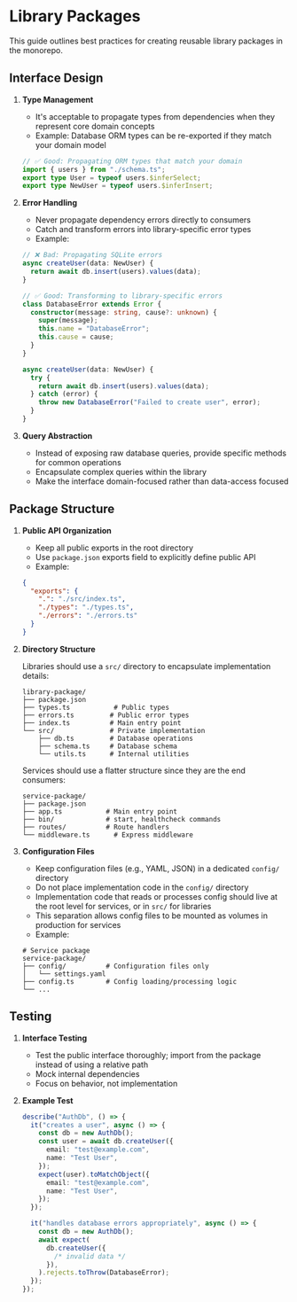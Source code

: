 # Library Packages

This guide outlines best practices for creating reusable library packages in the monorepo.

## Interface Design

1. **Type Management**

   - It's acceptable to propagate types from dependencies when they represent core domain concepts
   - Example: Database ORM types can be re-exported if they match your domain model

   ```typescript
   // ✅ Good: Propagating ORM types that match your domain
   import { users } from "./schema.ts";
   export type User = typeof users.$inferSelect;
   export type NewUser = typeof users.$inferInsert;
   ```

2. **Error Handling**

   - Never propagate dependency errors directly to consumers
   - Catch and transform errors into library-specific error types
   - Example:

   ```typescript
   // ❌ Bad: Propagating SQLite errors
   async createUser(data: NewUser) {
     return await db.insert(users).values(data);
   }

   // ✅ Good: Transforming to library-specific errors
   class DatabaseError extends Error {
     constructor(message: string, cause?: unknown) {
       super(message);
       this.name = "DatabaseError";
       this.cause = cause;
     }
   }

   async createUser(data: NewUser) {
     try {
       return await db.insert(users).values(data);
     } catch (error) {
       throw new DatabaseError("Failed to create user", error);
     }
   }
   ```

3. **Query Abstraction**
   - Instead of exposing raw database queries, provide specific methods for common operations
   - Encapsulate complex queries within the library
   - Make the interface domain-focused rather than data-access focused

## Package Structure

1. **Public API Organization**

   - Keep all public exports in the root directory
   - Use `package.json` exports field to explicitly define public API
   - Example:

   ```json
   {
     "exports": {
       ".": "./src/index.ts",
       "./types": "./types.ts",
       "./errors": "./errors.ts"
     }
   }
   ```

2. **Directory Structure**

   Libraries should use a `src/` directory to encapsulate implementation details:

   ```
   library-package/
   ├── package.json
   ├── types.ts           # Public types
   ├── errors.ts         # Public error types
   ├── index.ts          # Main entry point
   └── src/              # Private implementation
       ├── db.ts         # Database operations
       ├── schema.ts     # Database schema
       └── utils.ts      # Internal utilities
   ```

   Services should use a flatter structure since they are the end consumers:

   ```
   service-package/
   ├── package.json
   ├── app.ts           # Main entry point
   ├── bin/             # start, healthcheck commands
   ├── routes/          # Route handlers
   └── middleware.ts      # Express middleware
   ```

3. **Configuration Files**

   - Keep configuration files (e.g., YAML, JSON) in a dedicated `config/` directory
   - Do not place implementation code in the `config/` directory
   - Implementation code that reads or processes config should live at the root level for services, or in `src/` for libraries
   - This separation allows config files to be mounted as volumes in production for services
   - Example:

   ```
   # Service package
   service-package/
   ├── config/          # Configuration files only
   │   └── settings.yaml
   ├── config.ts        # Config loading/processing logic
   └── ...
   ```

## Testing

1. **Interface Testing**

   - Test the public interface thoroughly; import from the package instead of using a relative path
   - Mock internal dependencies
   - Focus on behavior, not implementation

2. **Example Test**

   ```typescript
   describe("AuthDb", () => {
     it("creates a user", async () => {
       const db = new AuthDb();
       const user = await db.createUser({
         email: "test@example.com",
         name: "Test User",
       });
       expect(user).toMatchObject({
         email: "test@example.com",
         name: "Test User",
       });
     });

     it("handles database errors appropriately", async () => {
       const db = new AuthDb();
       await expect(
         db.createUser({
           /* invalid data */
         }),
       ).rejects.toThrow(DatabaseError);
     });
   });
   ```
